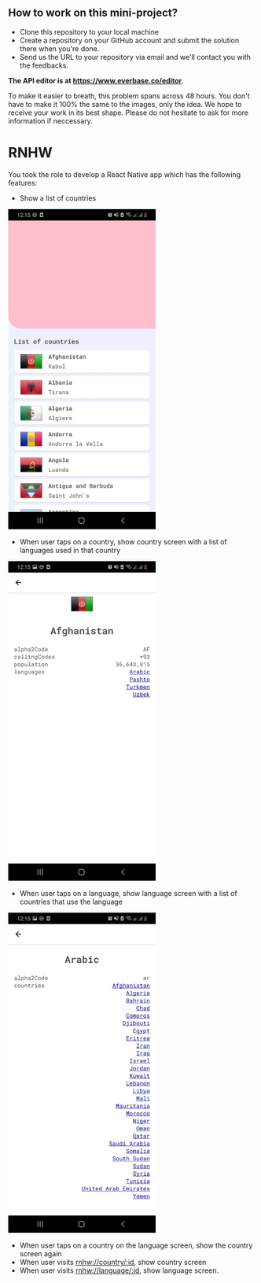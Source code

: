 ## How to work on this mini-project?

- Clone this repository to your local machine
- Create a repository on your GitHub account and submit the solution there when you're done.
- Send us the URL to your repository via email and we'll contact you with the feedbacks.

**The API editor is at https://www.everbase.co/editor**.

To make it easier to breath, this problem spans across 48 hours. You don't have to make it 100% the same to the images, only the idea. We hope to receive your work in its best shape. Please do not hesitate to ask for more information if neccessary.

# RNHW

You took the role to develop a React Native app which has the following features:

- Show a list of countries

<img src="problem/1.jpg" width="300" />

- When user taps on a country, show country screen with a list of languages used in that country

<img src="problem/3.jpg" width="300" />

- When user taps on a language, show language screen with a list of countries that use the language

<img src="problem/4.jpg" width="300" />

- When user taps on a country on the language screen, show the country screen again
- When user visits [rnhw://country/:id](rnhw://country/:id), show country screen
- When user visits [rnhw://language/:id](rnhw://language/:id), show language screen.

